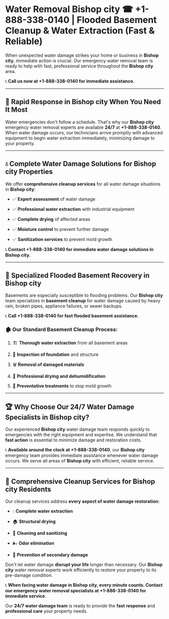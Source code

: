 # Water Removal Bishop city ☎ +1-888-338-0140 | Flooded Basement Cleanup & Water Extraction (Fast & Reliable)

When unexpected water damage strikes your home or business in **Bishop city**, immediate action is crucial. Our emergency water removal team is ready to help with fast, professional service throughout the **Bishop city** area. 

📞 **Call us now at +1-888-338-0140 for immediate assistance.**
---
## 🚀 Rapid Response in Bishop city When You Need It Most
Water emergencies don't follow a schedule. That's why our **Bishop city** emergency water removal experts are available **24/7** at **+1-888-338-0140**. When water damage occurs, our technicians arrive promptly with advanced equipment to begin water extraction immediately, minimizing damage to your property.
---
## 💧 Complete Water Damage Solutions for Bishop city Properties
We offer **comprehensive cleanup services** for all water damage situations in **Bishop city**:
- ✅ **Expert assessment** of water damage  
- ✅ **Professional water extraction** with industrial equipment  
- ✅ **Complete drying** of affected areas  
- ✅ **Moisture control** to prevent further damage  
- ✅ **Sanitization services** to prevent mold growth  
📞 **Contact +1-888-338-0140 for immediate water damage solutions in Bishop city.**
---
## 🌊 Specialized Flooded Basement Recovery in Bishop city
Basements are especially susceptible to flooding problems. Our **Bishop city** team specializes in **basement cleanup** for water damage caused by heavy rain, broken pipes, appliance failures, or sewer backups. 
📞 **Call +1-888-338-0140 for fast flooded basement assistance.**
### 🏚️ Our Standard Basement Cleanup Process:
1. 🏗️ **Thorough water extraction** from all basement areas  
2. 🔎 **Inspection of foundation** and structure  
3. 🗑️ **Removal of damaged materials**  
4. 💨 **Professional drying and dehumidification**  
5. 🚫 **Preventative treatments** to stop mold growth  
---
## 🏆 Why Choose Our 24/7 Water Damage Specialists in Bishop city?
Our experienced **Bishop city** water damage team responds quickly to emergencies with the right equipment and expertise. We understand that **fast action** is essential to minimize damage and restoration costs.
📞 **Available around the clock at +1-888-338-0140**, our **Bishop city** emergency team provides immediate assistance whenever water damage occurs. We serve all areas of **Bishop city** with efficient, reliable service.
---
## 🧹 Comprehensive Cleanup Services for Bishop city Residents
Our cleanup services address **every aspect of water damage restoration**:
- 💧 **Complete water extraction**  
- 🏠 **Structural drying**  
- 🧼 **Cleaning and sanitizing**  
- 🌬️ **Odor elimination**  
- 🚫 **Prevention of secondary damage**  
Don't let water damage **disrupt your life** longer than necessary. Our **Bishop city** water removal experts work efficiently to restore your property to its pre-damage condition.
📞 **When facing water damage in Bishop city, every minute counts. Contact our emergency water removal specialists at +1-888-338-0140 for immediate service.**
Our **24/7 water damage team** is ready to provide the **fast response** and **professional care** your property needs.
